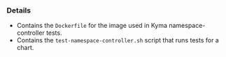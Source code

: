 ### Details
- Contains the `Dockerfile` for the image used in Kyma namespace-controller tests.
- Contains the `test-namespace-controller.sh` script that runs tests for a chart.
